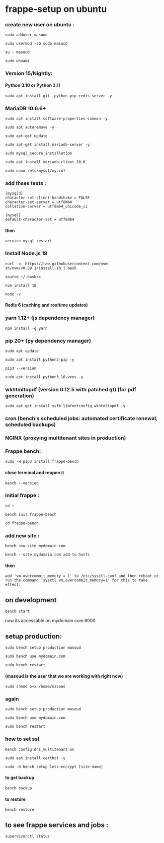 # frappe-setup on ubuntu

### create new user on ubuntu :

    sudo adduser masoud
<p></p>

    sudo usermod -aG sudo masoud
<p></p>

    su - masoud
<p></p>

    sudo whoami
<p></p>



### Version 15/Nightly:
#### Python 3.10 or Python 3.11
    sudo apt install git  python-pip redis-server -y


### MariaDB 10.6.6+
    sudo apt install software-properties-common -y
<p></p>

    sudo apt autoremove -y
<p></p>

    sudo apt-get update
<p></p>

    sudo apt-get install mariadb-server -y
<p></p>

    sudo mysql_secure_installation
<p></p>

    sudo apt install mariadb-client-10.6
<p></p>

    sudo nano /etc/mysql/my.cnf

### add thses texts :
    [mysqld]
    character-set-client-handshake = FALSE
    character-set-server = utf8mb4
    collation-server = utf8mb4_unicode_ci
    
    [mysql]
    default-character-set = utf8mb4

#### then
    service mysql restart


### Install Node.js 18

    curl -o- https://raw.githubusercontent.com/nvm-sh/nvm/v0.39.1/install.sh | bash
<p></p>

    source ~/.bashrc
<p></p>

    nvm install 18
<p></p>

    node -v


#### Redis 6                                       (caching and realtime updates)


### yarn 1.12+                                    (js dependency manager)
    npm install -g yarn

### pip 20+                                       (py dependency manager)
    sudo apt update
<p></p>

    sudo apt install python3-pip -y
<p></p>

    pip3 --version
<p></p>

    sudo apt install python3.10-venv -y

### wkhtmltopdf (version 0.12.5 with patched qt)  (for pdf generation)
    sudo apt-get install xvfb libfontconfig wkhtmltopdf -y

### cron                                          (bench's scheduled jobs: automated certificate renewal, scheduled backups)

### NGINX                                         (proxying multitenant sites in production)

### Frappe bench:
    sudo -H pip3 install frappe-bench

#### close terminal and reopen it

    bench --version

### initial frappe :
    cd ~
<p></p>

    bench init frappe-bench
<p></p>

    cd frappe-bench

### add new site :
    bench new-site mydomain.com
<p></p>

    bench --site mydomain.com add-to-hosts


#### then 
    add 'vm.overcommit_memory = 1' to /etc/sysctl.conf and then reboot or run the command 'sysctl vm.overcommit_memory=1' for this to take effect.

## on development
    bench start


now its accessable on mydomain.com:8000

##  setup production:

    sudo bench setup production masoud
<p></p>

    sudo bench use mydomain.com
<p></p>


    sudo bench restart

#### (masoud is the user that we are working with right now)

    sudo chmod o+x /home/masoud

### again

    sudo bench setup production masoud
<p></p>

    sudo bench use mydomain.com

    sudo bench restart

### how to set ssl

    bench config dns_multitenant on
<p></p>

    sudo apt install certbot -y
<p></p>

    sudo -H bench setup lets-encrypt [site-name]



#### to get backup
    bench backup

#### to restore
    bench restore


## to see frappe services and jobs :
    supervisorctl status
